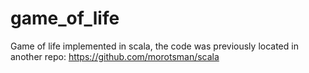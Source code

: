 # game_of_life
Game of life implemented in scala, the code was previously located in another repo: https://github.com/morotsman/scala
